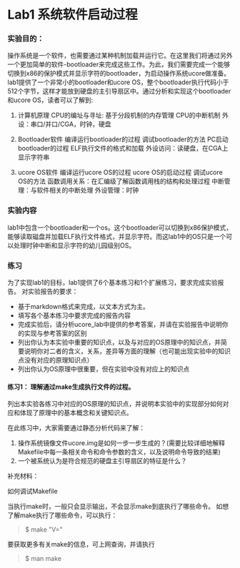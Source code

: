 # Lab1 系统软件启动过程

### 实验目的：

操作系统是一个软件，也需要通过某种机制加载并运行它。在这里我们将通过另外一个更加简单的软件-bootloader来完成这些工作。为此，我们需要完成一个能够切换到x86的保护模式并显示字符的bootloader，为启动操作系统ucore做准备。lab1提供了一个非常小的bootloader和ucore OS，整个bootloader执行代码小于512个字节，这样才能放到硬盘的主引导扇区中。通过分析和实现这个bootloader和ucore OS，读者可以了解到:

1. 计算机原理
CPU的编址与寻址: 基于分段机制的内存管理
CPU的中断机制
外设：串口/并口/CGA，时钟，硬盘

2. Bootloader软件
编译运行bootloader的过程
调试bootloader的方法
PC启动bootloader的过程
ELF执行文件的格式和加载
外设访问：读硬盘，在CGA上显示字符串

3. ucore OS软件
编译运行ucore OS的过程
ucore OS的启动过程
调试ucore OS的方法
函数调用关系：在汇编级了解函数调用栈的结构和处理过程
中断管理：与软件相关的中断处理
外设管理：时钟

### 实验内容

lab1中包含一个bootloader和一个os。这个bootloader可以切换到x86保护模式，能够读取磁盘并加载ELF执行文件格式，并显示字符。而这lab1中的OS只是一个可以处理时钟中断和显示字符的幼儿园级别OS。
### 练习

为了实现lab1的目标，lab1提供了6个基本练习和1个扩展练习，要求完成实验报告。
对实验报告的要求：

- 基于markdown格式来完成，以文本方式为主。
- 填写各个基本练习中要求完成的报告内容
- 完成实验后，请分析ucore_lab中提供的参考答案，并请在实验报告中说明你的实现与参考答案的区别
- 列出你认为本实验中重要的知识点，以及与对应的OS原理中的知识点，并简要说明你对二者的含义，关系，差异等方面的理解（也可能出现实验中的知识点没有对应的原理知识点）
- 列出你认为OS原理中很重要，但在实验中没有对应上的知识点

#### 练习1： 理解通过make生成执行文件的过程。

列出本实验各练习中对应的OS原理的知识点，并说明本实验中的实现部分如何对应和体现了原理中的基本概念和关键知识点。

在此练习中，大家需要通过静态分析代码来了解：

1. 操作系统镜像文件ucore.img是如何一步一步生成的？(需要比较详细地解释Makefile中每一条相关命令和命令参数的含义，以及说明命令导致的结果)
2. 一个被系统认为是符合规范的硬盘主引导扇区的特征是什么？

补充材料：

如何调试Makefile

当执行make时，一般只会显示输出，不会显示make到底执行了哪些命令。
如想了解make执行了哪些命令，可以执行：

> $ make "V="

要获取更多有关make的信息，可上网查询，并请执行

> $ man make 